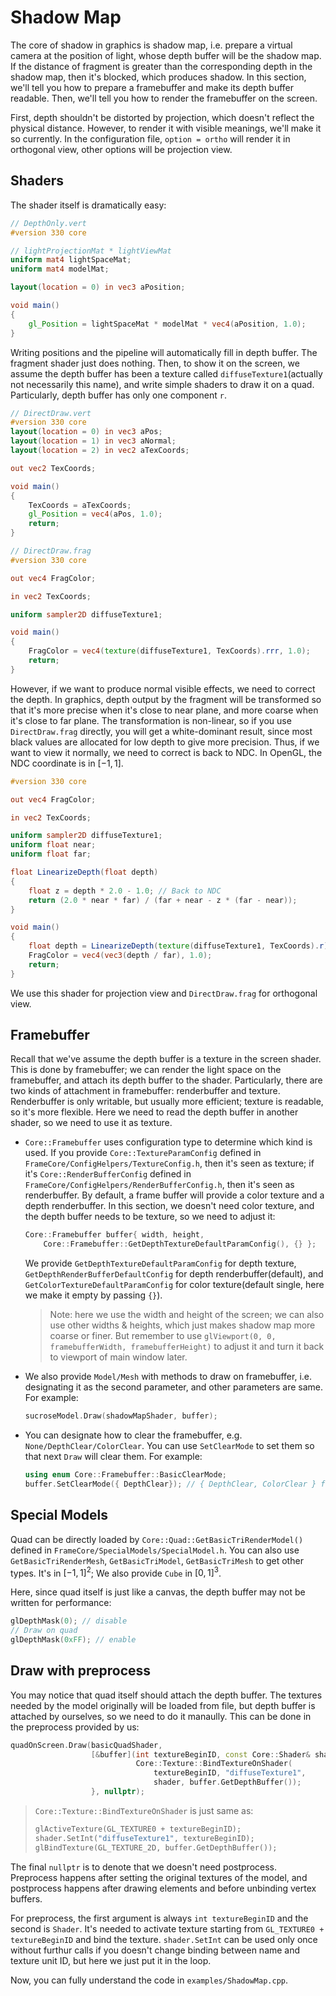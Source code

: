 # Shadow Map

The core of shadow in graphics is shadow map, i.e. prepare a virtual camera at the position of light, whose depth buffer will be the shadow map. If the distance of fragment is greater than the corresponding depth in the shadow map, then it's blocked, which produces shadow. In this section, we'll tell you how to prepare a framebuffer and make its depth buffer readable. Then, we'll tell you how to render the framebuffer on the screen.

First, depth shouldn't be distorted by projection, which doesn't reflect the physical distance. However, to render it with visible meanings, we'll make it so currently. In the configuration file, `option = ortho` will render it in orthogonal view, other options will be projection view.

## Shaders

The shader itself is dramatically easy:

```glsl
// DepthOnly.vert
#version 330 core

// lightProjectionMat * lightViewMat
uniform mat4 lightSpaceMat;
uniform mat4 modelMat;

layout(location = 0) in vec3 aPosition;

void main()
{
    gl_Position = lightSpaceMat * modelMat * vec4(aPosition, 1.0);    
}
```

Writing positions and the pipeline will automatically fill in depth buffer. The fragment shader just does nothing. Then, to show it on the screen, we assume the depth buffer has been a texture called `diffuseTexture1`(actually not necessarily this name), and write simple shaders to draw it on a quad. Particularly, depth buffer has only one component `r`.

```glsl
// DirectDraw.vert
#version 330 core
layout(location = 0) in vec3 aPos;
layout(location = 1) in vec3 aNormal;
layout(location = 2) in vec2 aTexCoords;

out vec2 TexCoords;

void main()
{
    TexCoords = aTexCoords;
    gl_Position = vec4(aPos, 1.0);
    return;
}

// DirectDraw.frag
#version 330 core

out vec4 FragColor;

in vec2 TexCoords;

uniform sampler2D diffuseTexture1;

void main()
{
    FragColor = vec4(texture(diffuseTexture1, TexCoords).rrr, 1.0);    
    return;
}
```

However, if we want to produce normal visible effects, we need to correct the depth. In graphics, depth output by the fragment will be transformed so that it's more precise when it's close to near plane, and more coarse when it's close to far plane. The transformation is non-linear, so if you use `DirectDraw.frag` directly, you will get a white-dominant result, since most black values are allocated for low depth to give more precision. Thus, if we want to view it normally, we need to correct is back to NDC. In OpenGL, the NDC coordinate is in $[-1,1]$.

```glsl
#version 330 core

out vec4 FragColor;

in vec2 TexCoords;

uniform sampler2D diffuseTexture1;
uniform float near;
uniform float far;

float LinearizeDepth(float depth)
{
    float z = depth * 2.0 - 1.0; // Back to NDC 
    return (2.0 * near * far) / (far + near - z * (far - near));
}

void main()
{
    float depth = LinearizeDepth(texture(diffuseTexture1, TexCoords).r);
    FragColor = vec4(vec3(depth / far), 1.0);    
    return;
}
```

We use this shader for projection view and `DirectDraw.frag` for orthogonal view.

## Framebuffer

Recall that we've assume the depth buffer is a texture in the screen shader. This is done by framebuffer; we can render the light space on the framebuffer, and attach its depth buffer to the shader. Particularly, there are two kinds of attachment in framebuffer: renderbuffer and texture. Renderbuffer is only writable, but usually more efficient; texture is readable, so it's more flexible. Here we need to read the depth buffer in another shader, so we need to use it as texture.

+ `Core::Framebuffer` uses configuration type to determine which kind is used. If you provide `Core::TextureParamConfig` defined in `FrameCore/ConfigHelpers/TextureConfig.h`, then it's seen as texture; if it's `Core::RenderBufferConfig` defined in `FrameCore/ConfigHelpers/RenderBufferConfig.h`, then it's seen as renderbuffer. By default, a frame buffer will provide a color texture and a depth renderbuffer. In this section, we doesn't need color texture, and the depth buffer needs to be texture, so we need to adjust it:

  ```c++
  Core::Framebuffer buffer{ width, height, 
      Core::Framebuffer::GetDepthTextureDefaultParamConfig(), {} };
  ```

  We provide `GetDepthTextureDefaultParamConfig` for depth texture, `GetDepthRenderBufferDefaultConfig` for depth renderbuffer(default), and `GetColorTextureDefaultParamConfig` for color texture(default single, here we make it empty by passing `{}`).

  > Note: here we use the width and height of the screen; we can also use other widths & heights, which just makes shadow map more coarse or finer. But remember to use `glViewport(0, 0, framebufferWidth, framebufferHeight)` to adjust it and turn it back to viewport of main window later.

+ We also provide `Model/Mesh` with methods to draw on framebuffer, i.e. designating it as the second parameter, and other parameters are same. For example:

  ```c++
  sucroseModel.Draw(shadowMapShader, buffer);
  ```

+ You can designate how to clear the framebuffer, e.g. `None/DepthClear/ColorClear`. You can use `SetClearMode` to set them so that next `Draw` will clear them. For example:

  ```c++
  using enum Core::Framebuffer::BasicClearMode;
  buffer.SetClearMode({ DepthClear}); // { DepthClear, ColorClear } for multiple clear mode.
  ```

## Special Models

Quad can be directly loaded by `Core::Quad::GetBasicTriRenderModel()` defined in `FrameCore/SpecialModels/SpecialModel.h`. You can also use `GetBasicTriRenderMesh`, `GetBasicTriModel`, `GetBasicTriMesh` to get other types. It's in $[-1,1]^2$; We also provide `Cube` in $[0,1]^3$.

Here, since quad itself is just like a canvas, the depth buffer may not be written for performance:

```c++
glDepthMask(0); // disable
// Draw on quad
glDepthMask(0xFF); // enable
```

## Draw with preprocess

You may notice that quad itself should attach the depth buffer. The textures needed by the model originally will be loaded from file, but depth buffer is attached by ourselves, so we need to do it manaully. This can be done in the preprocess provided by us:

```c++
quadOnScreen.Draw(basicQuadShader, 
                  [&buffer](int textureBeginID, const Core::Shader& shader) {
                      		Core::Texture::BindTextureOnShader(
                                textureBeginID, "diffuseTexture1",
                                shader, buffer.GetDepthBuffer());
                  }, nullptr);
```

> `Core::Texture::BindTextureOnShader` is just same as:
>
> ```c++
> glActiveTexture(GL_TEXTURE0 + textureBeginID);
> shader.SetInt("diffuseTexture1", textureBeginID);
> glBindTexture(GL_TEXTURE_2D, buffer.GetDepthBuffer());
> ```

The final `nullptr` is to denote that we doesn't need postprocess. Preprocess happens after setting the original textures of the model, and postprocess happens after drawing elements and before unbinding vertex buffers.

For preprocess, the first argument is always `int textureBeginID` and the second is `Shader`. It's needed to activate texture starting from `GL_TEXTURE0 + textureBeginID` and bind the texture. `shader.SetInt` can be used only once without furthur calls if you doesn't change binding between name and texture unit ID, but here we just put it in the loop.

Now, you can fully understand the code in `examples/ShadowMap.cpp`.